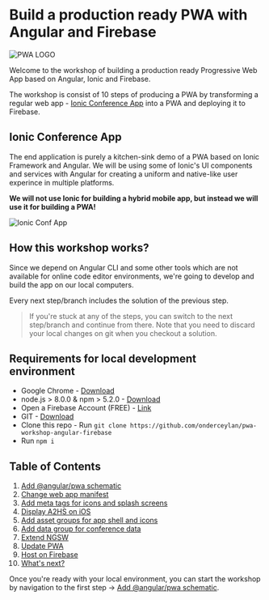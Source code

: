 # Build a production ready PWA with Angular and Firebase

![PWA LOGO](https://user-images.githubusercontent.com/3104648/28351989-7f68389e-6c4b-11e7-9bf2-e9fcd4977e7a.png)

Welcome to the workshop of building a production ready Progressive Web App based on Angular, Ionic and Firebase.

The workshop is consist of 10 steps of producing a PWA by transforming a regular web app - [Ionic Conference App](https://github.com/ionic-team/ionic-conference-app/) into a PWA and deploying it to Firebase.

## Ionic Conference App

The end application is purely a kitchen-sink demo of a PWA based on Ionic Framework and Angular. We will be using some of Ionic's UI components and services with Angular for creating a uniform and native-like user experince in multiple platforms.

**We will not use Ionic for building a hybrid mobile app, but instead we will use it for building a PWA!**

![Ionic Conf App](https://github.com/ionic-team/ionic-conference-app/raw/master/resources/screenshots/SchedulePage.png)

## How this workshop works?

Since we depend on Angular CLI and some other tools which are not available for online code editor environments, we're going to develop and build the app on our local computers.

Every next step/branch includes the solution of the previous step.

> If you're stuck at any of the steps, you can switch to the next step/branch and continue from there. Note that you need to discard your local changes on git when you checkout a solution.

## Requirements for local development environment

- Google Chrome - [Download](https://www.google.com/chrome/)
- node.js > 8.0.0 & npm > 5.2.0 - [Download](https://nodejs.org/en/)
- Open a Firebase Account (FREE) - [Link](https://firebase.google.com/)
- GIT - [Download](https://git-scm.com/book/en/v2/Getting-Started-Installing-Git)
- Clone this repo - Run `git clone https://github.com/onderceylan/pwa-workshop-angular-firebase`
- Run `npm i`

## Table of Contents

1. [Add @angular/pwa schematic](https://github.com/onderceylan/pwa-workshop-angular-firebase/blob/step-1/README.md)
2. [Change web app manifest](https://github.com/onderceylan/pwa-workshop-angular-firebase/blob/step-2/README.md)
3. [Add meta tags for icons and splash screens](https://github.com/onderceylan/pwa-workshop-angular-firebase/blob/step-3/README.md)
4. [Display A2HS on iOS](https://github.com/onderceylan/pwa-workshop-angular-firebase/blob/step-4/README.md)
5. [Add asset groups for app shell and icons](https://github.com/onderceylan/pwa-workshop-angular-firebase/blob/step-5/README.md)
6. [Add data group for conference data](https://github.com/onderceylan/pwa-workshop-angular-firebase/blob/step-6/README.md)
7. [Extend NGSW](https://github.com/onderceylan/pwa-workshop-angular-firebase/blob/step-7/README.md)
8. [Update PWA](https://github.com/onderceylan/pwa-workshop-angular-firebase/blob/step-8/README.md)
9. [Host on Firebase](https://github.com/onderceylan/pwa-workshop-angular-firebase/blob/step-9/README.md)
10. [What's next?](https://github.com/onderceylan/pwa-workshop-angular-firebase/blob/final/README.md)

Once you're ready with your local environment, you can start the workshop by navigation to the first step -> [Add @angular/pwa schematic](https://github.com/onderceylan/pwa-workshop-angular-firebase/blob/step-1/README.md).
